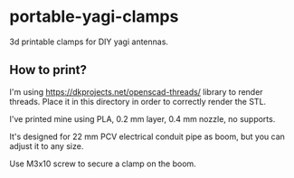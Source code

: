 # portable-yagi-clamps
3d printable clamps for DIY yagi antennas.

## How to print?

I'm using https://dkprojects.net/openscad-threads/ library to render threads. Place it in this directory in order to correctly render the STL.

I've printed mine using PLA, 0.2 mm layer, 0.4 mm nozzle, no supports.

It's designed for 22 mm PCV electrical conduit pipe as boom, but you can adjust it to any size.

Use M3x10 screw to secure a clamp on the boom.
